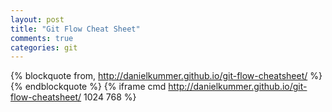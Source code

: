 ```yaml
---
layout: post
title: "Git Flow Cheat Sheet"
comments: true
categories: git
---
```

{% blockquote from, http://danielkummer.github.io/git-flow-cheatsheet/ %}
{% endblockquote %}
{% iframe cmd http://danielkummer.github.io/git-flow-cheatsheet/ 1024 768 %}
